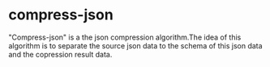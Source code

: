 compress-json
=============

"Compress-json" is a the json compression algorithm.The idea of this algorithm is to separate the source json data  to the schema of this json data and  the copression result data.